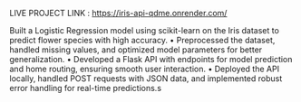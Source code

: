 LIVE PROJECT LINK : https://iris-api-qdme.onrender.com/



Built a Logistic Regression model using scikit-learn on the Iris dataset to predict flower species with
high accuracy.
• Preprocessed the dataset, handled missing values, and optimized model parameters for better
generalization.
• Developed a Flask API with endpoints for model prediction and home routing, ensuring smooth user
interaction.
• Deployed the API locally, handled POST requests with JSON data, and implemented robust error
handling for real-time predictions.s
